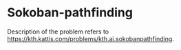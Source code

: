 # Sokoban-pathfinding

Description of the problem refers to https://kth.kattis.com/problems/kth.ai.sokobanpathfinding.
